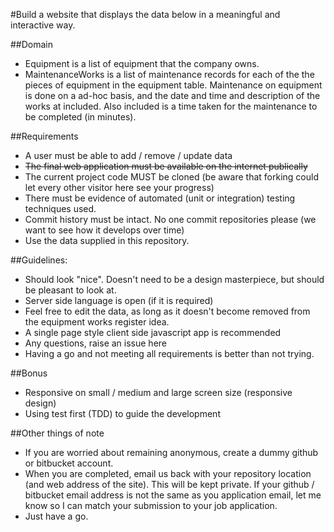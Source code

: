 #Build a website that displays the data below in a meaningful and interactive way.

##Domain
* Equipment is a list of equipment that the company owns.
* MaintenanceWorks is a list of maintenance records for each of the the pieces of equipment in the equipment table.  Maintenance on equipment is done on a ad-hoc basis, and the date and time and description of the works at included.  Also included is a time taken for the maintenance to be completed (in minutes).

##Requirements
* A user must be able to add / remove / update data
* ~~The final web application must be available on the internet publically~~
* The current project code MUST be cloned (be aware that forking could let every other visitor here see your progress) 
* There must be evidence of automated (unit or integration) testing techniques used.
* Commit history must be intact.  No one commit repositories please (we want to see how it develops over time)
* Use the data supplied in this repository.  

##Guidelines:
* Should look "nice".  Doesn't need to be a design masterpiece, but should be pleasant to look at.  
* Server side language is open (if it is required)
* Feel free to edit the data, as long as it doesn't become removed from the equipment works register idea.
* A single page style client side javascript app is recommended
* Any questions, raise an issue here
* Having a go and not meeting all requirements is better than not trying.


##Bonus
* Responsive on small / medium and large screen size (responsive design)
* Using test first (TDD) to guide the development 

##Other things of note
* If you are worried about remaining anonymous, create a dummy github or bitbucket account.
* When you are completed, email us back with your repository location (and web address of the site).  This will be kept private.  If your github / bitbucket email address is not the same as you application email, let me know so I can match your submission to your job application.
* Just have a go.



